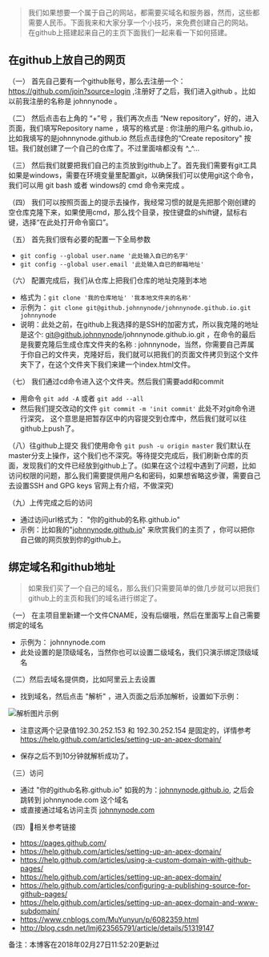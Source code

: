 >我们如果想要一个属于自己的网站，都需要买域名和服务器，然而，这些都需要人民币。下面我来和大家分享一个小技巧，来免费创建自己的网站。 在github上搭建起来自己的主页下面我们一起来看一下如何搭建。
## 在github上放自己的网页

（一） 首先自己要有一个github账号，那么去注册一个：https://github.com/join?source=login  ,注册好了之后，我们进入github 。比如以前我注册的名称是 johnnynode 。

（二） 然后点击右上角的 “+”号 ，我们再次点击 “New repository”，好的，进入页面，我们填写Repository name ，填写的格式是 : 你注册的用户名.github.io， 比如我填写的是johnnynode.github.io 然后点击绿色的“Create repository" 按钮。我们就创建了一个自己的仓库了。不过里面啥都没有 ^_^...

（三） 然后我们就要把我们自己的主页放到github上了。首先我们需要有git工具 如果是windows，需要在环境变量里配置git，以确保我们可以使用git这个命令，我们可以用 git bash 或者 windows的 cmd 命令来完成 。

（四） 我们可以按照页面上的提示去操作，我经常习惯的就是先把那个刚创建的空仓库克隆下来，如果使用cmd，那么找个目录，按住键盘的shift键，鼠标右键，选择“在此处打开命令窗口”。

（五） 首先我们很有必要的配置一下全局参数 

-   `git config --global user.name '此处输入自已的名字'` 
- `git config --global user.email '此处输入自已的邮箱地址'` 

（六）  配置完成后，我们从仓库上把我们仓库的地址克隆到本地

 * 格式为：`git clone '我的仓库地址' '我本地文件夹的名称'`  
 * 示例为： `git clone git@github.johnnynode/johnnynode.github.io.git  johnnynode` 
 * 说明：此处之前，在github上我选择的是SSH的加密方式，所以我克隆的地址是这个: git@github.johnnynode/johnnynode.github.io.git ，在命令的最后是我要克隆后生成仓库文件夹的名称 : johnnynode，当然，你需要自己弄属于你自己的文件夹，克隆好后，我们就可以把我们的页面文件拷贝到这个文件夹下了，在这个文件夹下我们来建一个index.html文件。

（七） 我们通过cd命令进入这个文件夹。然后我们需要add和commit

- 用命令 `git add -A` 或者 `git add --all` 
- 然后我们提交改动的文件 `git commit -m 'init commit'` 此处不对git命令进行深究， 这个意思是把暂存区中的内容提交到仓库中，然后我们就可以往github上push了。

（八）往github上提交 我们使用命令 `git push -u origin master` 我们默认在master分支上操作，这个我们也不深究。等待提交完成后，我们刷新仓库的页面，发现我们的文件已经放到github上了。(如果在这个过程中遇到了问题，比如访问权限的问题，那么我们需要提供用户名和密码，如果想省略这步骤，需要自己去设置SSH and GPG keys 官网上有介绍，不做深究)

（九）上传完成之后的访问

- 通过访问url格式为： "你的github的名称.github.io" 
- 示例：比如我的"[johnnynode.github.io](http://johnnynode.github.io)" 来欣赏我们的主页了 ，你可以把你自己做的网页放到你的github上。

## 绑定域名和github地址
> 如果我们买了一个自己的域名，那么我们只需要简单的做几步就可以把我们github上的主页和我们的域名进行绑定了。

（一） 在主项目里新建一个文件CNAME，没有后缀哦，然后在里面写上自己需要绑定的域名

- 示例为： johnnynode.com
- 此处设置的是顶级域名，当然你也可以设置二级域名，我们只演示绑定顶级域名

（二）然后去域名提供商，比如阿里云上去设置

- 找到域名，然后点击 "解析" ，进入页面之后添加解析，设置如下示例：

![解析图片示例](http://img.blog.csdn.net/2018022711370244?watermark/2/text/aHR0cDovL2Jsb2cuY3Nkbi5uZXQvVHlyb19qYXZh/font/5a6L5L2T/fontsize/400/fill/I0JBQkFCMA==/dissolve/70)

- 注意这两个记录值192.30.252.153 和 192.30.252.154
是固定的，详情参考 https://help.github.com/articles/setting-up-an-apex-domain/

- 保存之后不到10分钟就解析成功了。

（三）访问

- 通过 "你的github名称.github.io" 如我的为：[johnnynode.github.io](http://johnnynode.github.io), 之后会跳转到 johnnynode.com 这个域名
- 或直接通过域名访问主页 [johnnynode.com](http://johnnynode.com)

（四）相关参考链接

- https://pages.github.com/
- https://help.github.com/articles/setting-up-an-apex-domain/
- https://help.github.com/articles/using-a-custom-domain-with-github-pages/
- https://help.github.com/articles/setting-up-an-apex-domain/
- https://help.github.com/articles/configuring-a-publishing-source-for-github-pages/
- https://help.github.com/articles/setting-up-an-apex-domain-and-www-subdomain/
- https://www.cnblogs.com/MuYunyun/p/6082359.html
- http://blog.csdn.net/lmj623565791/article/details/51319147

备注：本博客在2018年02月27日11:52:20更新过
